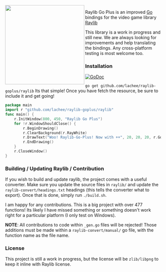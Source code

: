 
<img align="left" src="https://github.com/Lachee/raylib-goplus/raw/master/logo/raylib_goplus_256x256.png" width=256>

Raylib Go Plus is an improved [Go]([https://golang.org/](https://golang.org/)) bindings for the video game library [Raylib](https://raylib.com/)

This library is a work in progress and still new. We are always looking for improvements and help translating the bindings. Any cross-platform testing is most welcome too.

### Installation
[![GoDoc](https://godoc.org/github.com/Lachee/raylib-goplus/raylib?status.svg)](https://godoc.org/github.com/Lachee/raylib-goplus/raylib)

`go get github.com/lachee/raylib-goplus/raylib`
Its that simple! Once you have fetch the resource, be sure to include it and get going!

```go
package main
import r "github.com/lachee/raylib-goplus/raylib"
func main() {
	r.InitWindow(800, 450, "Raylib Go Plus")
	for !r.WindowShouldClose() {
		r.BeginDrawing()
		r.ClearBackground(r.RayWhite)
		r.DrawText("Woo! Raylib-Go-Plus! Now with ++", 20, 20, 20, r.GopherBlue)
		r.EndDrawing()
	}
	r.CloseWindow()
}
```

### Building / Updating Raylib / Contribution
If you wish to build and update raylib, the project comes with a useful converter.
Make sure you update the source files in `raylib/` and update the `raylib-convert/headings.txt` headings (this tells the converter what to export). Once that is done, simply run `./build.sh`.

I am happy for any contributions. This is a big project with over 477 functions! Its likely I have missed something or something doesn't work right for a particular platform (I only test on Windows).

**NOTE**: All contributions to code within  `_gen.go` files will be rejected!
Those additions must be made within a `raylib-convert/manual/` go file, with the function name as the file name.


### License
This project is still a work in progress, but the license will be `zlib/libpng` to keep it inline with Raylib license.
